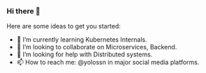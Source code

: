 ### Hi there 👋

Here are some ideas to get you started:

- 🌱 I’m currently learning Kubernetes Internals.
- 👯 I’m looking to collaborate on Microservices, Backend.
- 🤔 I’m looking for help with Distributed systems.
- 📫 How to reach me: @yolossn in major social media platforms.

